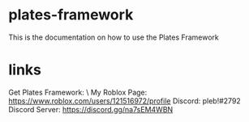 # plates-framework
This is the documentation on how to use the Plates Framework

# links
Get Plates Framework: 
\ My Roblox Page: https://www.roblox.com/users/121516972/profile 
Discord: pleb!#2792 
Discord Server: https://discord.gg/na7sEM4WBN
